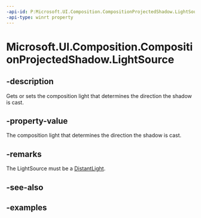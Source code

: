 ```yaml
---
-api-id: P:Microsoft.UI.Composition.CompositionProjectedShadow.LightSource
-api-type: winrt property
---
```


<!-- Property syntax.
public CompositionLight LightSource { get;  set; }
-->

# Microsoft.UI.Composition.CompositionProjectedShadow.LightSource

## -description

Gets or sets the composition light that determines the direction the shadow is cast.

## -property-value

The composition light that determines the direction the shadow is cast.

## -remarks

The LightSource must be a [DistantLight](distantlight.md).

## -see-also

## -examples

